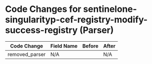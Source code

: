 # Code Changes for sentinelone-singularityp-cef-registry-modify-success-registry (Parser)

| Code Change | Field Name | Before | After |
|-------------|------------|--------|-------|
| removed_parser | N/A |  | N/A |